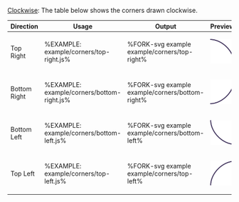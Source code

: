 
[Clockwise](t): The table below shows the corners drawn clockwise.

<table>
 <thead>
  <tr>
   <th>Direction</th>
   <th>Usage</th>
   <th>Output</th>
   <th>Preview</th>
  </tr>
 </thead>
 <tbody>
  <tr>
   <td>Top Right</td>
   <td>

%EXAMPLE: example/corners/top-right.js%
  </td>
   <td>

%FORK-svg example example/corners/top-right%
  </td>
   <td>

![top-right](images/corners/top-right.svg)
</td>
  </tr>
  <tr>
   <td>Bottom Right</td>
   <td>

%EXAMPLE: example/corners/bottom-right.js%
   </td>
   <td>

%FORK-svg example example/corners/bottom-right%
  </td>
   <td>

![bottom-right](images/corners/bottom-right.svg)
</td>
  </tr>
  <tr>
   <td>Bottom Left</td>
   <td>

%EXAMPLE: example/corners/bottom-left.js%
   </td>
   <td>

%FORK-svg example example/corners/bottom-left%
</td>
   <td>

![bottom-left](images/corners/bottom-left.svg)
</td>
  </tr>
  <tr>
   <td>Top Left</td>
   <td>

%EXAMPLE: example/corners/top-left.js%
   </td>
   <td>

%FORK-svg example example/corners/top-left%
</td>
   <td>

![top-left](images/corners/top-left.svg)
</td>
  </tr>
 </tbody>
</table>
